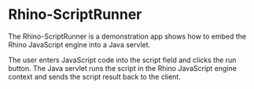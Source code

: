 # Rhino-ScriptRunner
The Rhino-ScriptRunner is a demonstration app shows how to embed the Rhino JavaScript engine into a Java servlet. 

The user enters JavaScript code into the script field and clicks the run button. The Java servlet runs the script in the Rhino JavaScript engine context and sends the script result back to the client. 

